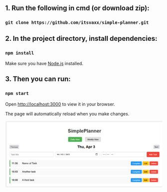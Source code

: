 ## 1. Run the following in cmd (or download zip):
### `git clone https://github.com/itsvaxx/simple-planner.git`

## 2. In the project directory, install dependencies:
### `npm install`
Make sure you have [Node.js](https://nodejs.org/) installed.

## 3. Then you can run:
### `npm start`

Open [http://localhost:3000](http://localhost:3000) to view it in your browser.

The page will automatically reload when you make changes.

![Demo Screenshot](./simpleplannerss.png)
